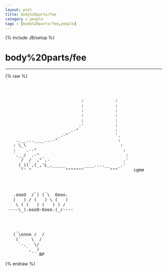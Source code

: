 ```yaml
---
layout: post
title: body%20parts/fee
category : people
tags : [body%20parts/fee,people]
---
```

{% include JB/setup %}
# body%20parts/fee
---
{% raw %}
<pre>



                             :            :
                             :            :
                             :            :
                             :            :
                             :            :
                            .&#039;            :
                        _.-&quot;              :
                    _.-&quot;                  &#039;.
    ..__...____...-&quot;                       :
   : \_\                                    :
   :    .--&quot;                                 :
   `.__/  .-&quot; _                               :
      /  /  ,&quot; ,-                            .&#039;
     (_)(`,(_,&#039;L_,_____       ____....__   _.&#039;
      &quot;&#039; &quot;             &quot;&quot;&quot;&quot;&quot;&quot;&quot;          &quot;&quot;&quot;      cgmm



           _   _
   .oooO  / ) ( \  Oooo.
   (   ) / (   ) \ (   )
    \ ( (   ) (   ) ) /
 ----\_).oooO-Oooo.(_/----



    _
   ( \nnnn /  /
    (`    \  /
     `-.   \/
        `,  )
          `` BP   </pre>
{% endraw %}

